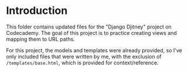 # Introduction
This folder contains updated files for the "Django Djitney" project on Codecademy. The goal of this project is to practice creating views and mapping them to URL paths.

For this project, the models and templates were already provided, so I've only included files that were written by me, with the exclusion of `/templates/base.html`, which is provided for context/reference.
